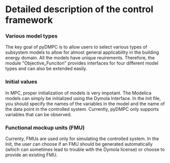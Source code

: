 # Detailed description of the control framework

### Various model types
The key goal of pyDMPC is to allow users to select various types of subsystem
models to allow for almost general applicability in the building energy
domain. All the models have unique reuirements. Therefore, the module
"Objective_Funciton" provides interfaces for four different model types and can
also be extended easily.

### Initial values
In MPC, proper initialization of models is very impotant. The Modelica models
can simply be initialized using the Dymola Interface. In the Init file, you
should specify the names of the variables in the model and the name of the
data point in the controlled system. Currently, pyDMPC only supports variables
that can be observed.

### Functional mockup units (FMU)
Currenty, FMUs are used only for simulating the controlled system. In the Init,
the user can choose if an FMU should be generated automatically (which can
sometimes lead to trouble with the Dymola license) or choose to provide an
existing FMU.

